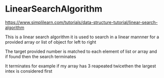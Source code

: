 # LinearSearchAlgorithm

https://www.simplilearn.com/tutorials/data-structure-tutorial/linear-search-algorithm

This is a linear search algorithm it is used to search  in a linear mannner for a provided array or list of object for left to right 

The target provided number is matched to each element of list or array and if found then the search terminates 

It terminates for example if my array has 3 reapeated twicethen the largest intex is considered first
